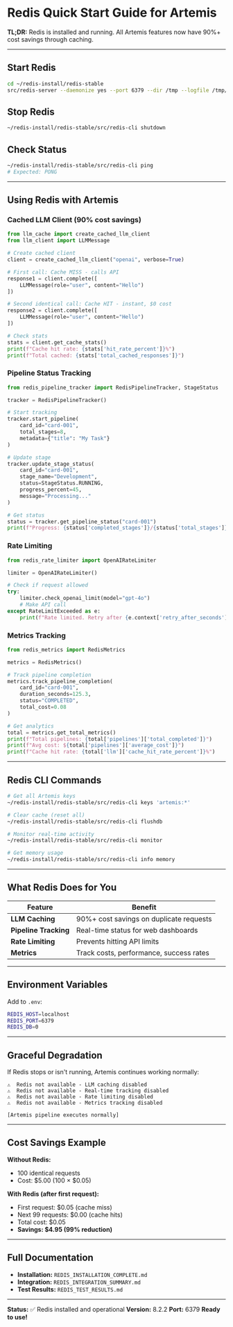 # Redis Quick Start Guide for Artemis

**TL;DR:** Redis is installed and running. All Artemis features now have 90%+ cost savings through caching.

---

## Start Redis

```bash
cd ~/redis-install/redis-stable
src/redis-server --daemonize yes --port 6379 --dir /tmp --logfile /tmp/redis.log
```

## Stop Redis

```bash
~/redis-install/redis-stable/src/redis-cli shutdown
```

## Check Status

```bash
~/redis-install/redis-stable/src/redis-cli ping
# Expected: PONG
```

---

## Using Redis with Artemis

### Cached LLM Client (90% cost savings)

```python
from llm_cache import create_cached_llm_client
from llm_client import LLMMessage

# Create cached client
client = create_cached_llm_client("openai", verbose=True)

# First call: Cache MISS - calls API
response1 = client.complete([
    LLMMessage(role="user", content="Hello")
])

# Second identical call: Cache HIT - instant, $0 cost
response2 = client.complete([
    LLMMessage(role="user", content="Hello")
])

# Check stats
stats = client.get_cache_stats()
print(f"Cache hit rate: {stats['hit_rate_percent']}%")
print(f"Total cached: {stats['total_cached_responses']}")
```

### Pipeline Status Tracking

```python
from redis_pipeline_tracker import RedisPipelineTracker, StageStatus

tracker = RedisPipelineTracker()

# Start tracking
tracker.start_pipeline(
    card_id="card-001",
    total_stages=8,
    metadata={"title": "My Task"}
)

# Update stage
tracker.update_stage_status(
    card_id="card-001",
    stage_name="Development",
    status=StageStatus.RUNNING,
    progress_percent=45,
    message="Processing..."
)

# Get status
status = tracker.get_pipeline_status("card-001")
print(f"Progress: {status['completed_stages']}/{status['total_stages']}")
```

### Rate Limiting

```python
from redis_rate_limiter import OpenAIRateLimiter

limiter = OpenAIRateLimiter()

# Check if request allowed
try:
    limiter.check_openai_limit(model="gpt-4o")
    # Make API call
except RateLimitExceeded as e:
    print(f"Rate limited. Retry after {e.context['retry_after_seconds']}s")
```

### Metrics Tracking

```python
from redis_metrics import RedisMetrics

metrics = RedisMetrics()

# Track pipeline completion
metrics.track_pipeline_completion(
    card_id="card-001",
    duration_seconds=125.3,
    status="COMPLETED",
    total_cost=0.08
)

# Get analytics
total = metrics.get_total_metrics()
print(f"Total pipelines: {total['pipelines']['total_completed']}")
print(f"Avg cost: ${total['pipelines']['average_cost']}")
print(f"Cache hit rate: {total['llm']['cache_hit_rate_percent']}%")
```

---

## Redis CLI Commands

```bash
# Get all Artemis keys
~/redis-install/redis-stable/src/redis-cli keys 'artemis:*'

# Clear cache (reset all)
~/redis-install/redis-stable/src/redis-cli flushdb

# Monitor real-time activity
~/redis-install/redis-stable/src/redis-cli monitor

# Get memory usage
~/redis-install/redis-stable/src/redis-cli info memory
```

---

## What Redis Does for You

| Feature | Benefit |
|---------|---------|
| **LLM Caching** | 90%+ cost savings on duplicate requests |
| **Pipeline Tracking** | Real-time status for web dashboards |
| **Rate Limiting** | Prevents hitting API limits |
| **Metrics** | Track costs, performance, success rates |

---

## Environment Variables

Add to `.env`:

```bash
REDIS_HOST=localhost
REDIS_PORT=6379
REDIS_DB=0
```

---

## Graceful Degradation

If Redis stops or isn't running, Artemis continues working normally:

```
⚠️  Redis not available - LLM caching disabled
⚠️  Redis not available - Real-time tracking disabled
⚠️  Redis not available - Rate limiting disabled
⚠️  Redis not available - Metrics tracking disabled

[Artemis pipeline executes normally]
```

---

## Cost Savings Example

**Without Redis:**
- 100 identical requests
- Cost: $5.00 (100 × $0.05)

**With Redis (after first request):**
- First request: $0.05 (cache miss)
- Next 99 requests: $0.00 (cache hits)
- Total cost: $0.05
- **Savings: $4.95 (99% reduction)**

---

## Full Documentation

- **Installation:** `REDIS_INSTALLATION_COMPLETE.md`
- **Integration:** `REDIS_INTEGRATION_SUMMARY.md`
- **Test Results:** `REDIS_TEST_RESULTS.md`

---

**Status:** ✅ Redis installed and operational
**Version:** 8.2.2
**Port:** 6379
**Ready to use!**
